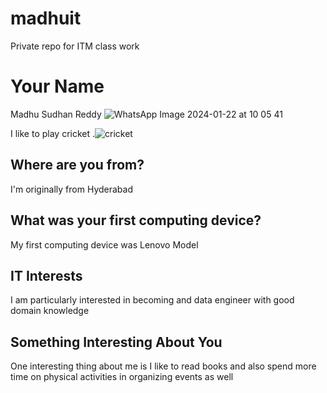 # madhuit
Private repo for ITM class work
# Your Name 
Madhu Sudhan Reddy
![WhatsApp Image 2024-01-22 at 10 05 41](https://github.com/Madhu8179/madhuit/assets/156615623/c046dc2e-7c94-434a-b52b-118dff6ff8fc)

I like to play cricket .![cricket](https://github.com/illinoistech-itm/sthupakula/assets/156345251/43b1e7b0-36fb-4844-800a-289f472e9204)

## Where are you from?
I'm originally from Hyderabad

## What was your first computing device?
My first computing device was Lenovo Model

## IT Interests
I am particularly interested in becoming and data engineer with good domain knowledge

## Something Interesting About You
One interesting thing about me is I like to read books and also spend more time on physical activities in organizing events as well
